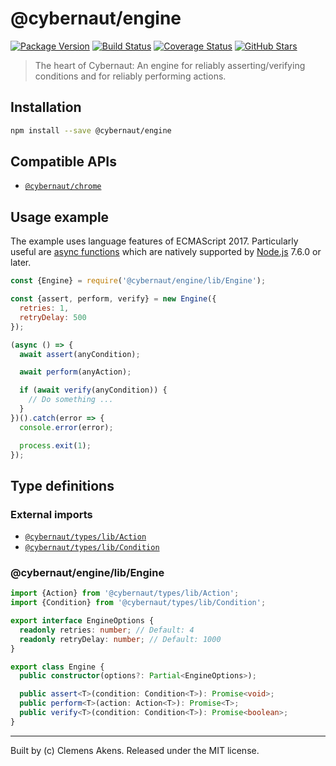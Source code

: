 # @cybernaut/engine

[![Package Version][badge-npm-image]][badge-npm-link]
[![Build Status][badge-travis-image]][badge-travis-link]
[![Coverage Status][badge-coveralls-image]][badge-coveralls-link]
[![GitHub Stars][badge-github-image]][badge-github-link]

> The heart of Cybernaut: An engine for reliably asserting/verifying conditions and for reliably performing actions.

## Installation

```sh
npm install --save @cybernaut/engine
```

## Compatible APIs

- [`@cybernaut/chrome`][package-chrome]

## Usage example

The example uses language features of ECMAScript 2017.
Particularly useful are [async functions][external-async-function] which are natively supported by [Node.js][external-nodejs] 7.6.0 or later.

```js
const {Engine} = require('@cybernaut/engine/lib/Engine');

const {assert, perform, verify} = new Engine({
  retries: 1,
  retryDelay: 500
});

(async () => {
  await assert(anyCondition);

  await perform(anyAction);

  if (await verify(anyCondition)) {
    // Do something ...
  }
})().catch(error => {
  console.error(error);

  process.exit(1);
});
```

## Type definitions

### External imports

- [`@cybernaut/types/lib/Action`][type-definition-action]
- [`@cybernaut/types/lib/Condition`][type-definition-condition]

### @cybernaut/engine/lib/Engine

```ts
import {Action} from '@cybernaut/types/lib/Action';
import {Condition} from '@cybernaut/types/lib/Condition';

export interface EngineOptions {
  readonly retries: number; // Default: 4
  readonly retryDelay: number; // Default: 1000
}

export class Engine {
  public constructor(options?: Partial<EngineOptions>);

  public assert<T>(condition: Condition<T>): Promise<void>;
  public perform<T>(action: Action<T>): Promise<T>;
  public verify<T>(condition: Condition<T>): Promise<boolean>;
}
```

---
Built by (c) Clemens Akens. Released under the MIT license.

[badge-npm-image]: https://img.shields.io/npm/v/@cybernaut/engine.svg
[badge-npm-link]: https://www.npmjs.com/package/@cybernaut/engine
[badge-travis-image]: https://travis-ci.org/clebert/cybernaut.svg?branch=master
[badge-travis-link]: https://travis-ci.org/clebert/cybernaut
[badge-coveralls-image]: https://coveralls.io/repos/github/clebert/cybernaut/badge.svg?branch=master
[badge-coveralls-link]: https://coveralls.io/github/clebert/cybernaut?branch=master
[badge-github-image]: https://img.shields.io/github/stars/clebert/cybernaut.svg?style=social&label=GitHub&style=plastic
[badge-github-link]: https://github.com/clebert/cybernaut

[package-chrome]: https://github.com/clebert/cybernaut/tree/master/@cybernaut/chrome

[type-definition-action]: https://github.com/clebert/cybernaut/tree/master/@cybernaut/types#cybernauttypeslibaction
[type-definition-condition]: https://github.com/clebert/cybernaut/tree/master/@cybernaut/types#cybernauttypeslibcondition

[external-async-function]: https://developer.mozilla.org/en-US/docs/Web/JavaScript/Reference/Statements/async_function
[external-nodejs]: https://nodejs.org/en/
